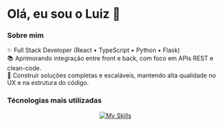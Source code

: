 <h1 align="left">Olá, eu sou o Luiz 👋</h1>

<p align="left"></p>

<h3 align="left">Sobre mim</h2>

<p align="left">✨ Full Stack Developer (React • TypeScript • Python • Flask)<br>📚 Aprimorando integração entre front e back, com foco em APIs REST e clean-code.<br>🎯 Construir soluções completas e escaláveis, mantendo alta qualidade no UX e na estrutura do código.</p>

<h3 align="left">Técnologias mais utilizadas</h3>

<div align="center">

[![My Skills](https://skillicons.dev/icons?i=python,js,ts,nodejs,react,tailwind,git,html,css,postgresql,&theme=dark)](https://skillicons.dev)

</div>
